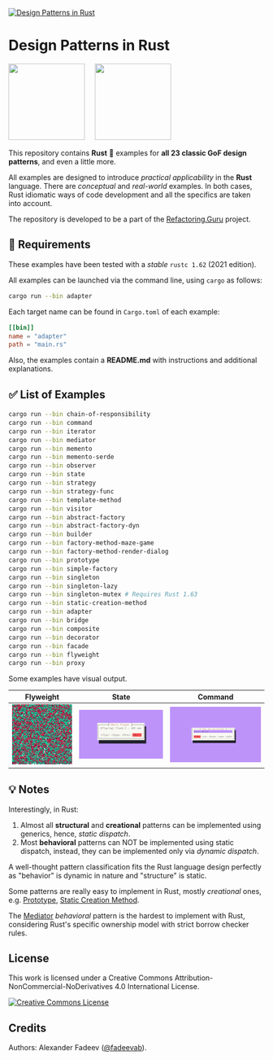 [![Design Patterns in Rust](https://github.com/fadeevab/design-patterns-rust/workflows/Test%20All%20Patterns/badge.svg)](https://github.com/fadeevab/design-patterns-rust)

# Design Patterns in Rust

[<img width="150" height="150" src="https://avatars.githubusercontent.com/u/8557932?s=200&v=4" align="left" />](https://refactoring.guru)
[<img width="150" height="150" src="https://www.rust-lang.org/logos/rust-logo-512x512.png" style="padding-left:20px" />](https://www.rust-lang.org/)

This repository contains **Rust** 🦀 examples for **all 23 classic GoF design
patterns**, and even a little more.

All examples are designed to introduce _practical applicability_ in the
**Rust** language. There are _conceptual_ and _real-world_ examples.
In both cases, Rust idiomatic ways of code development and all the specifics
are taken into account.

The repository is developed to be a part of the
[Refactoring.Guru](https://refactoring.guru/design-patterns) project.

## 🔧 Requirements

These examples have been tested with a _stable_ `rustc 1.62` (2021 edition).

All examples can be launched via the command line, using `cargo` as follows:

```bash
cargo run --bin adapter
```

Each target name can be found in `Cargo.toml` of each example:

```toml
[[bin]]
name = "adapter"
path = "main.rs"
```

Also, the examples contain a **README.md** with instructions and additional explanations.

## ✅ List of Examples

```bash
cargo run --bin chain-of-responsibility
cargo run --bin command
cargo run --bin iterator
cargo run --bin mediator
cargo run --bin memento
cargo run --bin memento-serde
cargo run --bin observer
cargo run --bin state
cargo run --bin strategy
cargo run --bin strategy-func
cargo run --bin template-method
cargo run --bin visitor
cargo run --bin abstract-factory
cargo run --bin abstract-factory-dyn
cargo run --bin builder
cargo run --bin factory-method-maze-game
cargo run --bin factory-method-render-dialog
cargo run --bin prototype
cargo run --bin simple-factory
cargo run --bin singleton
cargo run --bin singleton-lazy
cargo run --bin singleton-mutex # Requires Rust 1.63
cargo run --bin static-creation-method
cargo run --bin adapter
cargo run --bin bridge
cargo run --bin composite
cargo run --bin decorator
cargo run --bin facade
cargo run --bin flyweight
cargo run --bin proxy
```

Some examples have visual output.

| Flyweight | State | Command |
| --------- | ----- | ------- |
| [<img width="150" src="structural/flyweight/res/forest.svg"/>](structural/flyweight) | [<img width="246" src="behavioral/state/images/playing.png"/>](behavioral/state) | [<img width="246" src="behavioral/command/res/editor.png"/>](behavioral/command) |

## 💡 Notes

Interestingly, in Rust:

1. Almost all **structural** and **creational** patterns can be implemented
   using generics, hence, _static dispatch_.
2. Most **behavioral** patterns can NOT be implemented using static dispatch,
   instead, they can be implemented only via _dynamic dispatch_.

A well-thought pattern classification fits the Rust language design perfectly
as "behavior" is dynamic in nature and "structure" is static.

Some patterns are really easy to implement in Rust, mostly
_creational_ ones, e.g.
[Prototype](creational/prototype),
[Static Creation Method](creational/static-creation-method/).

The [Mediator](behavioral/mediator) _behavioral_ pattern
is the hardest to implement with Rust, considering Rust's specific ownership
model with strict borrow checker rules.

## License

This work is licensed under a Creative Commons Attribution-NonCommercial-NoDerivatives 4.0 International License.

<a rel="license" href="http://creativecommons.org/licenses/by-nc-nd/4.0/"><img alt="Creative Commons License" style="border-width:0" src="https://i.creativecommons.org/l/by-nc-nd/4.0/80x15.png" /></a>

## Credits

Authors: Alexander Fadeev ([@fadeevab](https://github.com/fadeevab)).
